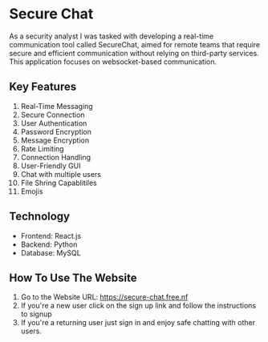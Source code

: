 # Secure Chat

As a security analyst I was tasked with developing a real-time communication tool called SecureChat, aimed for remote teams that require secure and efficient communication without relying on third-party services. This application focuses on websocket-based communication.

## Key Features
1. Real-Time Messaging
2. Secure Connection
3. User Authentication 
4. Password Encryption
5. Message Encryption
6. Rate Limiting
7. Connection Handling
8. User-Friendly GUI
9. Chat with multiple users
10. File Shring Capablitiles
11. Emojis 

## Technology
- Frontend: React.js
- Backend: Python
- Database: MySQL

## How To Use The Website
1. Go to the Website URL: https://secure-chat.free.nf
2. If you're a new user click on the sign up link and follow the instructions to signup
3. If you're a returning user just sign in and enjoy safe chatting with other users.
